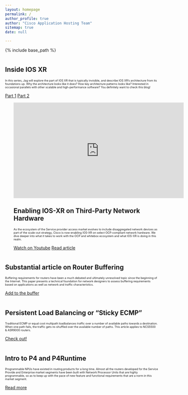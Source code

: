 ```yaml
---
layout: homepage
permalink: /
author_profile: true
author: "Cisco Application Hosting Team" 
sitemap: true
date: null

---
```


{% include base_path %}


<div class="feature__wrapper">
    <div class="feature__item--right">
      <div class="archive__item">
          <div class="archive__item-teaser center" style="max-height: 400px; max-width: 400px;display: block; margin-left: auto; margin-right: auto;">
            <a href="{{ base_path }}/blogs/ios-xr-evolution-part1/"><img src="{{ base_path }}/images/dev-corner/xr_ev/IOS-XR.png" alt="" /></a>
          </div>
        <div class="archive__item-body">
            <h2 class="archive__item-title">Inside IOS XR
</h2>
            <div class="archive__item-excerpt" style="font-size: 0.65em;">
              <p>In this series, Jag will explore the part of IOS XR that is typically invisible, and describe IOS XR’s architecture from its foundations up. Why the architecture looks like it does? How key architecture patterns looks like? Interested in occasional parallels with other scalable and high-performance software? You definitely want to check this blog!</p>
            </div>
            <p><a href="{{ base_path }}/blogs/ios-xr-evolution-part1/" 
                  class="btn ">Part 1</a>  
               <a href="{{ base_path }}/blogs/ios-xr-evolution-part2/" 
                  class="btn ">Part 2</a></p>
        </div>
      </div>
    </div>
</div>




<div class="feature__wrapper">    
    <div class="feature__item--left">
      <div class="archive__item" style="margin-left: 2em;">
          <div class="archive__item-teaser center" style="display: block; margin-left: auto; margin-right: auto;">
              <iframe width="560" height="315" src="https://www.youtube.com/embed/qF3A1coJsvY" frameborder="0"
               allowfullscreen></iframe>
          </div>
        <div class="archive__item-body">
            <h2 class="archive__item-title"><a href="https://www.youtube.com/watch?v=qF3A1coJsvY" target="_blank" ></a>
            Enabling IOS-XR on Third-Party Network Hardware</h2>
            <div class="archive__item-excerpt" style="font-size: 0.65em;">
            <p>As the ecosystem of the Service provider access market evolves to include disaggregated network devices 
            as part of the scale-out strategy, Cisco is now enabling IOS-XR on select OCP-compliant network hardware. 
            We dive deeper into what it takes to work with the OCP and whitebox ecosystem and what IOS-XR is doing in this realm.</p>
            </div>
          <p><a href="https://www.youtube.com/watch?v=qF3A1coJsvY" target="_blank"  class="btn btn--large">Watch on Youtube</a>
          <a href="{{base_url}}/cloud-scale-networking/blogs/2018-03-08-enabling-ios-xr-on-third-party-network-hardware/" target="_blank"
           class="btn btn--large">Read article</a></p>
        </div>
      </div>
    </div>
</div>



<div class="feature__wrapper">
    <div class="feature__item--right">
      <div class="archive__item">
          <div class="archive__item-teaser center" style="max-height: 400px; max-width: 400px;display: block; margin-left: auto; margin-right: auto;">
            <a href="{{ base_path }}/blogs/2018-05-22-update-on-buffer/"><img src="{{ base_path }}/images/lp_images/buffering.jpg" alt="" /></a>
          </div>
        <div class="archive__item-body">
            <h2 class="archive__item-title">Substantial article on Router Buffering
</h2>
            <div class="archive__item-excerpt" style="font-size: 0.65em;">
              <p>Buffering requirements for routers have been a much debated and ultimately unresolved topic since the 
              beginning of the Internet. This paper presents a technical foundation for network designers to assess 
              buffering requirements based on applications as well as network and traffic characteristics. </p>
            </div>
            <p><a href="{{ base_path }}/blogs/2018-05-22-update-on-buffer/" 
                  class="btn ">Add to the buffer</a></p>
        </div>
      </div>
    </div>
</div>






<div class="feature__wrapper">
    <div class="feature__item--left">
      <div class="archive__item">
          <div class="archive__item-teaser center" style="max-height: 400px; max-width: 400px;display: block; margin-left: auto; margin-right: auto;">
            <a href="{{ base_path }}/blogs/2018-06-15-persistent-load-balancing/"><img src="{{ base_path }}/images/lp_images/balance.jpg" alt="" /></a>
          </div>
        <div class="archive__item-body">
            <h2 class="archive__item-title">Persistent Load Balancing or “Sticky ECMP”</h2>
            <div class="archive__item-excerpt" style="font-size: 0.65em;">
              <p>Traditional ECMP or equal cost multipath loadbalances traffic over a number of available paths towards
               a destination. When one path fails, the traffic gets re-shuffled over the available number of paths.
               This article applies to NCS5500 & ASR9000 routers.</p>
            </div>
            <p><a href="{{ base_path }}/blogs/2018-06-15-persistent-load-balancing/" 
                  class="btn ">Check out!</a></p>
        </div>
      </div>
    </div>
</div>



<div class="feature__wrapper">
    <div class="feature__item--right">
      <div class="archive__item">
          <div class="archive__item-teaser center" style="max-height: 400px; max-width: 400px;display: block; margin-left: auto; margin-right: auto;">
            <a href="{{ base_path }}/blogs/2018-03-08-introduction-to-p4-and-p4runtime/"><img src="{{ base_path }}/images/lp_images/p4.jpg" alt="" /></a>
          </div>
        <div class="archive__item-body">
            <h2 class="archive__item-title">Intro to P4 and P4Runtime</h2>
            <div class="archive__item-excerpt" style="font-size: 0.65em;">
              <p>Programmable NPUs have existed in routing products for a long time. Almost all the routers developed 
              for the Service Provide and Enterprise market segments have been built with Network Processor Units that 
              are highly programmable, so as to keep up with the pace of new feature and functional requirements that 
              are a norm in this market segment.</p>
            </div>
            <p><a href="{{ base_path }}/blogs/2018-03-08-introduction-to-p4-and-p4runtime/" 
                  class="btn ">Read more</a></p>
        </div>
      </div>
    </div>
</div>
